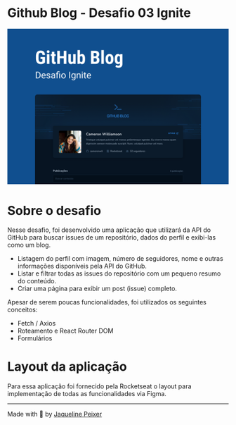 # Github Blog - Desafio 03 Ignite
![Capa Github Blog](Capa.png)

# Sobre o desafio

Nesse desafio, foi desenvolvido uma aplicação que utilizará da API do GitHub para buscar issues de um repositório, dados do perfil e exibi-las como um blog.

- Listagem do perfil com imagem, número de seguidores, nome e outras informações disponíveis pela API do GitHub.
- Listar e filtrar todas as issues do repositório com um pequeno resumo do conteúdo.
- Criar uma página para exibir um post (issue) completo.

Apesar de serem poucas funcionalidades, foi utilizados os seguintes conceitos:

- Fetch / Axios
- Roteamento e React Router DOM
- Formulários

# Layout da aplicação

Para essa aplicação foi fornecido pela Rocketseat o layout para implementação de todas as funcionalidades via Figma.

---

Made with 🧡 by <a href="https://www.linkedin.com/in/jaquelinepeixer/" target="_blank">Jaqueline Peixer</a>
